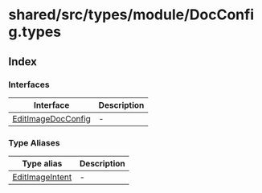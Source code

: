 # shared/src/types/module/DocConfig.types

## Index

### Interfaces

| Interface | Description |
| ------ | ------ |
| [EditImageDocConfig](interfaces/EditImageDocConfig.md) | - |

### Type Aliases

| Type alias | Description |
| ------ | ------ |
| [EditImageIntent](type-aliases/EditImageIntent.md) | - |
